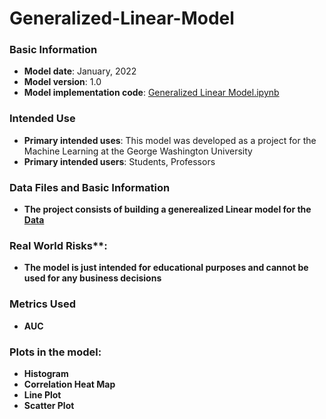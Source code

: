 # Generalized-Linear-Model

### Basic Information

* **Model date**: January, 2022
* **Model version**: 1.0
* **Model implementation code**: [Generalized Linear Model.ipynb](https://github.com/ZAM1997/Generalized-Linear-Model/blob/main/Generalized%20Linear%20Model.ipynb)

### Intended Use
* **Primary intended uses**: This model was developed as a project for the Machine Learning at the George Washington University
* **Primary intended users**: Students, Professors

### Data Files and Basic Information
* **The project consists of building a generealized Linear model for the [Data](https://github.com/ZAM1997/Generalized-Linear-Model/blob/main/loan_clean.csv)**

### Real World Risks**:
* **The model is just intended for educational purposes and cannot be used for any business decisions**

### Metrics Used
* **AUC**

### Plots in the model:
* **Histogram**
* **Correlation Heat Map**
* **Line Plot**
* **Scatter Plot**
